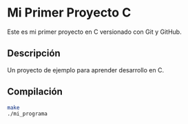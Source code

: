 
# Mi Primer Proyecto C
Este es mi primer proyecto en C versionado con Git y GitHub.

## Descripción
Un proyecto de ejemplo para aprender desarrollo en C.

## Compilación
```bash
make
./mi_programa
